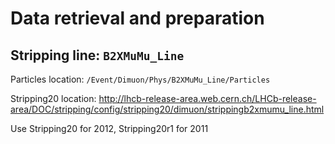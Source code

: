 
# Data retrieval and preparation

## Stripping line: `B2XMuMu_Line`

Particles location: `/Event/Dimuon/Phys/B2XMuMu_Line/Particles`

Stripping20 location: http://lhcb-release-area.web.cern.ch/LHCb-release-area/DOC/stripping/config/stripping20/dimuon/strippingb2xmumu_line.html

Use Stripping20 for 2012, Stripping20r1 for 2011


